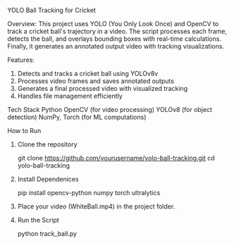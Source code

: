 YOLO Ball Tracking for Cricket

Overview:
    This project uses YOLO (You Only Look Once) and OpenCV to track a cricket ball's trajectory in a video. The script processes each frame, detects the ball, and overlays bounding boxes with real-time calculations. Finally, it generates an annotated output video with tracking visualizations. 

Features:
1)  Detects and tracks a cricket ball using YOLOv8v
2)  Processes video frames and saves annotated outputs
3)  Generates a final processed video with visualized tracking
4) Handles file management efficiently

Tech Stack
Python
OpenCV (for video processing)
YOLOv8 (for object detection)
NumPy, Torch (for ML computations)

How to Run

1) Clone the repository

      git clone https://github.com/yourusername/yolo-ball-tracking.git
      cd yolo-ball-tracking

2) Install Dependenices

      pip install opencv-python numpy torch ultralytics
   
4) Place your video (WhiteBall.mp4) in the project folder.

5) Run the Script

     python track_ball.py







